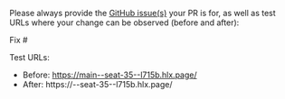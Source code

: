Please always provide the [GitHub issue(s)](../issues) your PR is for, as well as test URLs where your change can be observed (before and after):

Fix #<gh-issue-id>

Test URLs:
- Before: https://main--seat-35--l715b.hlx.page/
- After: https://<branch>--seat-35--l715b.hlx.page/
